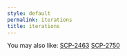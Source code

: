 ```yaml
---
style: default
permalink: iterations
title: iterations
---
```

You may also like:
[SCP-2463](http://scp-wiki.net/scp-2463)
[SCP-2750](http://scp-wiki.net/scp-2750)